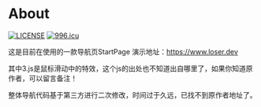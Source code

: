About
========

[![LICENSE](https://img.shields.io/badge/license-Anti%20996-blue.svg)](https://github.com/996icu/996.ICU/blob/master/LICENSE)
[![996.icu](https://img.shields.io/badge/link-996.icu-red.svg)](https://996.icu) 

这是目前在使用的一款导航页StartPage
演示地址：https://www.loser.dev

其中3.js是鼠标滑动中的特效，这个js的出处也不知道出自哪里了，如果你知道原作者，可以留言备注！

整体导航代码基于第三方进行二次修改，时间过于久远，已找不到原作者地址了。
